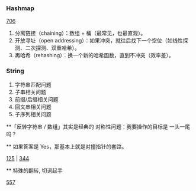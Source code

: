 


### Hashmap
[706](LeetCode/Hashmap/0706_Design_HashMap.md)

1. 分离链接（chaining）：数组 + 桶（最常见，也最直观）。
2. 开放寻址（open addressing）：如果冲突，就往后找下一个空位（如线性探测、二次探测、双重哈希）。
3. 再哈希（rehashing）：换一个新的哈希函数，直到不冲突（效率差）。

### String

1. 字符串匹配问题
2. 子串相关问题
3. 前缀/后缀相关问题
4. 回文串相关问题
5. 子序列相关问题


**「反转字符串 / 数组」其实是经典的 对称性问题：我要操作的目标是 一头一尾 吗？

** 如果答案是 Yes，那基本上就是对撞指针的套路。

[125](LeetCode/Two_pointer/125_Valid_Palindrome.md)  |  [344](LeetCode/Two_pointer/344_Reverse_String.md)

** 特殊的翻转, 切词起手

[557](LeetCode/String/557_Reverse_Words_in_a_String_III.md)